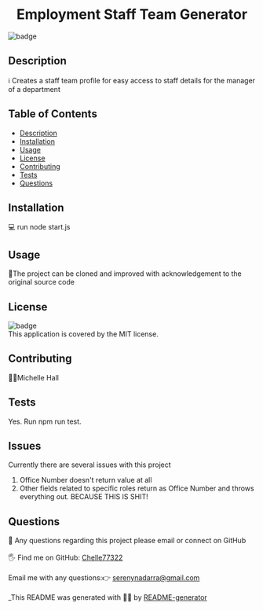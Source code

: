 
<h1 align="center">Employment Staff Team Generator</h1>
  
![badge](https://img.shields.io/badge/license-MIT-brightgreen)<br />
## Description
ℹ️ Creates a staff team profile for easy access to staff details for the manager of a department
## Table of Contents
- [Description](#description)
- [Installation](#installation)
- [Usage](#usage)
- [License](#license)
- [Contributing](#contributing)
- [Tests](#tests)
- [Questions](#questions)
## Installation
💻 run node start.js
## Usage
📖The project can be cloned and improved with acknowledgement to the original source code
## License
![badge](https://img.shields.io/badge/license-MIT-brightgreen)
<br />
This application is covered by the MIT license. 

## Contributing

🙋‍♀️Michelle Hall

## Tests
 Yes. Run npm run test.

 ## Issues
 Currently there are several issues with this project
 1. Office Number doesn't return value at all
 3. Other fields related to specific roles return as Office Number and throws everything out. BECAUSE THIS IS SHIT!

## Questions
🤔 Any questions regarding this project please email or connect on GitHub<br />
<br />
🖐️ Find me on GitHub: [Chelle77322](https://github.com/Chelle77322)<br />
<br />
 Email me with any questions:👉 serenynadarra@gmail.com<br /><br />
_This README was generated with 🤸‍♀️ by [README-generator](https://github.com/Chelle77322/README-Generator)
    